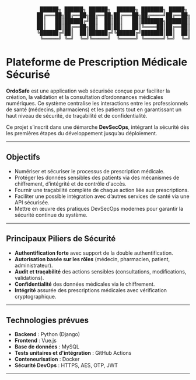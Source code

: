   <pre>           ██████╗ ██████╗ ██████╗  ██████╗ ███████╗ █████╗ ███████╗███████╗
          ██╔═══██╗██╔══██╗██╔══██╗██╔═══██╗██╔════╝██╔══██╗██╔════╝██╔════╝
          ██║   ██║██████╔╝██║  ██║██║   ██║███████╗███████║█████╗  █████╗  
          ██║   ██║██╔══██╗██║  ██║██║   ██║╚════██║██╔══██║██╔══╝  ██╔══╝ 
          ╚██████╔╝██║  ██║██████╔╝╚██████╔╝███████║██║  ██║██║     ███████╗
           ╚═════╝ ╚═╝  ╚═╝╚═════╝  ╚═════╝ ╚══════╝╚═╝  ╚═╝╚═╝     ╚══════╝  </pre>


                                                                  
                                                                  

# Plateforme de Prescription Médicale Sécurisé

**OrdoSafe** est une application web sécurisée conçue pour faciliter la création, la validation et la consultation d’ordonnances médicales numériques. Ce système centralise les interactions entre les professionnels de santé (médecins, pharmaciens) et les patients tout en garantissant un haut niveau de sécurité, de traçabilité et de confidentialité.

Ce projet s’inscrit dans une démarche **DevSecOps**, intégrant la sécurité dès les premières étapes du développement jusqu’au déploiement.

---

## Objectifs

- Numériser et sécuriser le processus de prescription médicale.
- Protéger les données sensibles des patients via des mécanismes de chiffrement, d’intégrité et de contrôle d'accès.
- Fournir une traçabilité complète de chaque action liée aux prescriptions.
- Faciliter une possible intégration avec d’autres services de santé via une API sécurisée.
- Mettre en œuvre des pratiques DevSecOps modernes pour garantir la sécurité continue du système.

---

## Principaux Piliers de Sécurité

- **Authentification forte** avec support de la double authentification.
- **Autorisation basée sur les rôles** (médecin, pharmacien, patient, administrateur).
- **Audit et traçabilité** des actions sensibles (consultations, modifications, validations).
- **Confidentialité** des données médicales via le chiffrement.
- **Intégrité** assurée des prescriptions médicales avec vérification cryptographique.

---

## Technologies prévues

- **Backend** : Python (Django)
- **Frontend** : Vue.js
- **Base de données** : MySQL
- **Tests unitaires et d'intégration** : GitHub Actions
- **Conteneurisation** : Docker
- **Sécurité DevOps** : HTTPS, AES, OTP, JWT

---

